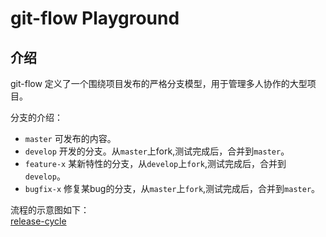 # git-flow Playground
## 介绍
git-flow 定义了一个围绕项目发布的严格分支模型，用于管理多人协作的大型项目。

分支的介绍：
* `master` 可发布的内容。
* `develop` 开发的分支。从`master`上fork,测试完成后，合并到`master`。
* `feature-x` 某新特性的分支，从`develop`上`fork`,测试完成后，合并到`develop`。
* `bugfix-x` 修复某bug的分支，从`master`上`fork`,测试完成后，合并到`master`。

流程的示意图如下：  
[release-cycle](images/release-cycle.png)
